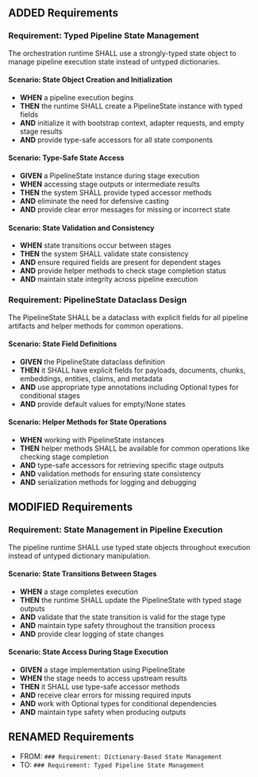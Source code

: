## ADDED Requirements

### Requirement: Typed Pipeline State Management

The orchestration runtime SHALL use a strongly-typed state object to manage pipeline execution state instead of untyped dictionaries.

#### Scenario: State Object Creation and Initialization

- **WHEN** a pipeline execution begins
- **THEN** the runtime SHALL create a PipelineState instance with typed fields
- **AND** initialize it with bootstrap context, adapter requests, and empty stage results
- **AND** provide type-safe accessors for all state components

#### Scenario: Type-Safe State Access

- **GIVEN** a PipelineState instance during stage execution
- **WHEN** accessing stage outputs or intermediate results
- **THEN** the system SHALL provide typed accessor methods
- **AND** eliminate the need for defensive casting
- **AND** provide clear error messages for missing or incorrect state

#### Scenario: State Validation and Consistency

- **WHEN** state transitions occur between stages
- **THEN** the system SHALL validate state consistency
- **AND** ensure required fields are present for dependent stages
- **AND** provide helper methods to check stage completion status
- **AND** maintain state integrity across pipeline execution

### Requirement: PipelineState Dataclass Design

The PipelineState SHALL be a dataclass with explicit fields for all pipeline artifacts and helper methods for common operations.

#### Scenario: State Field Definitions

- **GIVEN** the PipelineState dataclass definition
- **THEN** it SHALL have explicit fields for payloads, documents, chunks, embeddings, entities, claims, and metadata
- **AND** use appropriate type annotations including Optional types for conditional stages
- **AND** provide default values for empty/None states

#### Scenario: Helper Methods for State Operations

- **WHEN** working with PipelineState instances
- **THEN** helper methods SHALL be available for common operations like checking stage completion
- **AND** type-safe accessors for retrieving specific stage outputs
- **AND** validation methods for ensuring state consistency
- **AND** serialization methods for logging and debugging

## MODIFIED Requirements

### Requirement: State Management in Pipeline Execution

The pipeline runtime SHALL use typed state objects throughout execution instead of untyped dictionary manipulation.

#### Scenario: State Transitions Between Stages

- **WHEN** a stage completes execution
- **THEN** the runtime SHALL update the PipelineState with typed stage outputs
- **AND** validate that the state transition is valid for the stage type
- **AND** maintain type safety throughout the transition process
- **AND** provide clear logging of state changes

#### Scenario: State Access During Stage Execution

- **GIVEN** a stage implementation using PipelineState
- **WHEN** the stage needs to access upstream results
- **THEN** it SHALL use type-safe accessor methods
- **AND** receive clear errors for missing required inputs
- **AND** work with Optional types for conditional dependencies
- **AND** maintain type safety when producing outputs

## RENAMED Requirements

- FROM: `### Requirement: Dictionary-Based State Management`
- TO: `### Requirement: Typed Pipeline State Management`
